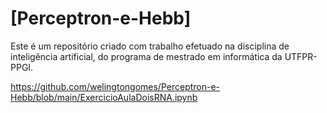 # **[Perceptron-e-Hebb]**

Este é um repositório criado com trabalho efetuado na disciplina de inteligência artificial, do programa de mestrado em informática da UTFPR-PPGI.

https://github.com/welingtongomes/Perceptron-e-Hebb/blob/main/ExercicioAulaDoisRNA.ipynb
